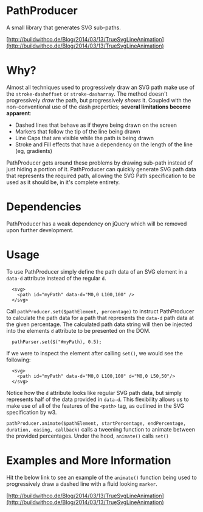 PathProducer
===============

A small library that generates SVG sub-paths.

[http://buildwithco.de/Blog/2014/03/13/TrueSvgLineAnimation](http://buildwithco.de/Blog/2014/03/13/TrueSvgLineAnimation)


Why?
==============

Almost all techniques used to progressively draw an SVG path make use of the `stroke-dashoffset` or `stroke-dasharray`. The method doesn't progressively *draw* the path, but progressively *shows* it. Coupled with the non-conventional use of the dash properties; **several limitations become apparent**:

* Dashed lines that behave as if theyre being drawn on the screen
* Markers that follow the tip of the line being drawn
* Line Caps that are visible while the path is being drawn
* Stroke and Fill effects that have a dependency on the length of the line (eg, gradients)

PathProducer gets around these problems by drawing sub-path instead of just hiding a portion of it. PathProducer can quickly generate SVG path data that represents the required path, allowing the SVG Path specification to be used as it should be, in it's complete entirety.


Dependencies
===============

PathProducer has a weak dependency on jQuery which will be removed upon further development.

Usage
==============


To use PathProducer simply define the path data of an SVG <Path> element in a `data-d` attribute instead of the regular `d`. 


    
      <svg>
        <path id="myPath" data-d="M0,0 L100,100" />
      </svg>



Call `pathProducer.set($pathElement, percentage)` to instruct PathProducer to calculate the path data for a path that represents the `data-d` path data at the given percentage. The calculated path data string will then be injected into the elements `d` attribute to be presented on the DOM. 

      pathParser.set($("#myPath), 0.5);

If we were to inspect the element after calling `set()`, we would see the following:

      <svg>
        <path id="myPath" data-d="M0,0 L100,100" d="M0,0 L50,50"/>
      </svg>
      
Notice how the `d` attribute looks like regular SVG path data, but simply represents half of the data provided in `data-d`. This flexibility allows us to make use of all of the features of the `<path>` tag, as outlined in the SVG specification by w3.


`pathProducer.animate($pathElement, startPercentage, endPercentage, duration, easing, callback)` calls a tweening function to animate between the provided percentages. Under the hood, `animate()` calls `set()`

Examples and More Information
============
Hit the below link to see an example of the `animate()` function being used to progressively draw a dashed line with a fluid looking `marker`. 

[http://buildwithco.de/Blog/2014/03/13/TrueSvgLineAnimation](http://buildwithco.de/Blog/2014/03/13/TrueSvgLineAnimation)
